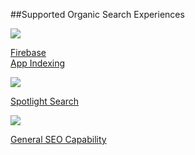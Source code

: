 ##Supported Organic Search Experiences

<div class="nav-wrap flex-wrap">
  <a href="/pages/organic-search/firebase/">
    <img src="../../../_assets/img/pages/organic-search/firebase.png" />
    <p>Firebase<br/>App Indexing</p>
  </a>
  <a href="/pages/organic-search/spotlight/">
    <img src="../../../_assets/img/pages/organic-search/ios.png" />
    <p>Spotlight Search</p>
  </a>
  <a href="/pages/organic-search/branch-seo/">
    <img src="../../../_assets/img/pages/organic-search/seo.png" />
    <p>General SEO Capability</p>
  </a>
</div>
